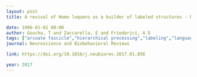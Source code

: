 ```yaml
---
layout: post
title: A revival of Homo loquens as a builder of labeled structures - Neurocognitive considerations

date: 1996-01-01 00:00
author: Goucha, T and Zaccarella, E and Friederici, A D
tags: ["arcuate fascicle","hierarchical processing","labeling","language evolution","syntax"]
journal: Neuroscience and Biobehavioral Reviews

link: https://doi.org/10.1016/j.neubiorev.2017.01.036

year: 2017
---
```



